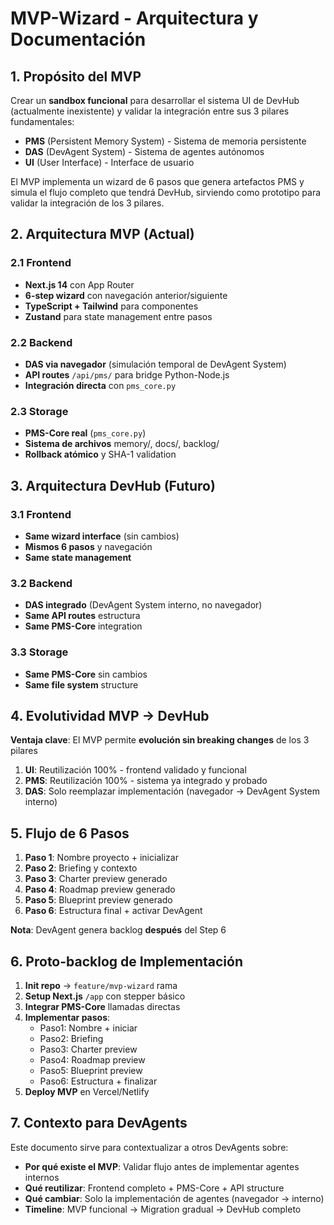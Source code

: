# MVP-Wizard - Arquitectura y Documentación

## 1. Propósito del MVP

Crear un **sandbox funcional** para desarrollar el sistema UI de DevHub (actualmente inexistente) y validar la integración entre sus 3 pilares fundamentales:

- **PMS** (Persistent Memory System) - Sistema de memoria persistente
- **DAS** (DevAgent System) - Sistema de agentes autónomos  
- **UI** (User Interface) - Interface de usuario

El MVP implementa un wizard de 6 pasos que genera artefactos PMS y simula el flujo completo que tendrá DevHub, sirviendo como prototipo para validar la integración de los 3 pilares.

## 2. Arquitectura MVP (Actual)

### 2.1 Frontend
- **Next.js 14** con App Router
- **6-step wizard** con navegación anterior/siguiente
- **TypeScript + Tailwind** para componentes
- **Zustand** para state management entre pasos

### 2.2 Backend
- **DAS via navegador** (simulación temporal de DevAgent System)
- **API routes** `/api/pms/` para bridge Python-Node.js
- **Integración directa** con `pms_core.py`

### 2.3 Storage
- **PMS-Core real** (`pms_core.py`)
- **Sistema de archivos** memory/, docs/, backlog/
- **Rollback atómico** y SHA-1 validation

## 3. Arquitectura DevHub (Futuro)

### 3.1 Frontend
- **Same wizard interface** (sin cambios)
- **Mismos 6 pasos** y navegación
- **Same state management**

### 3.2 Backend
- **DAS integrado** (DevAgent System interno, no navegador)
- **Same API routes** estructura
- **Same PMS-Core** integration

### 3.3 Storage
- **Same PMS-Core** sin cambios
- **Same file system** structure

## 4. Evolutividad MVP → DevHub

**Ventaja clave**: El MVP permite **evolución sin breaking changes** de los 3 pilares

1. **UI**: Reutilización 100% - frontend validado y funcional
2. **PMS**: Reutilización 100% - sistema ya integrado y probado  
3. **DAS**: Solo reemplazar implementación (navegador → DevAgent System interno)

## 5. Flujo de 6 Pasos

1. **Paso 1**: Nombre proyecto + inicializar
2. **Paso 2**: Briefing y contexto
3. **Paso 3**: Charter preview generado
4. **Paso 4**: Roadmap preview generado
5. **Paso 5**: Blueprint preview generado
6. **Paso 6**: Estructura final + activar DevAgent

**Nota**: DevAgent genera backlog **después** del Step 6

## 6. Proto-backlog de Implementación

1. **Init repo** → `feature/mvp-wizard` rama
2. **Setup Next.js** `/app` con stepper básico
3. **Integrar PMS-Core** llamadas directas
4. **Implementar pasos**:
   * Paso1: Nombre + iniciar
   * Paso2: Briefing
   * Paso3: Charter preview
   * Paso4: Roadmap preview
   * Paso5: Blueprint preview
   * Paso6: Estructura + finalizar
5. **Deploy MVP** en Vercel/Netlify

## 7. Contexto para DevAgents

Este documento sirve para contextualizar a otros DevAgents sobre:

- **Por qué existe el MVP**: Validar flujo antes de implementar agentes internos
- **Qué reutilizar**: Frontend completo + PMS-Core + API structure
- **Qué cambiar**: Solo la implementación de agentes (navegador → interno)
- **Timeline**: MVP funcional → Migration gradual → DevHub completo


